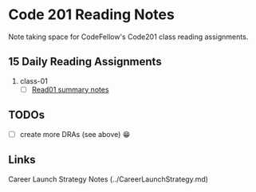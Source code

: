 # Code 201 Reading Notes
Note taking space for CodeFellow's Code201 class reading assignments.

## 15 Daily Reading Assignments
1. class-01
   - [ ] [Read01 summary notes](./class-01.html)

<!-- obvioudly this content will change once reading begins -->

## TODOs
- [ ] create more DRAs (see above) :grin:

## Links
Career Launch Strategy Notes (../CareerLaunchStrategy.md)
